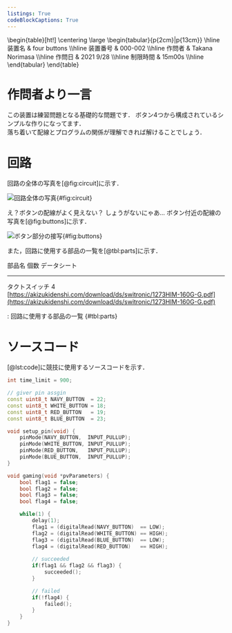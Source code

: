 ```yaml
---
listings: True
codeBlockCaptions: True
---
```


\begin{table}[ht!]
    \centering
    \large
    \begin{tabular}{p{2cm}|p{13cm}} \hline
        装置名          & four buttons      \\\hline
        装置番号        & 000-002           \\\hline
        作問者          & Takana Norimasa   \\\hline
        作問日          & 2021 9/28         \\\hline
        制限時間        & 15m00s            \\\hline
    \end{tabular}
\end{table}

# 作問者より一言
この装置は練習問題となる基礎的な問題です．
ボタン4つから構成されているシンプルな作りになってます．  
落ち着いて配線とプログラムの関係が理解できれば解けることでしょう．


# 回路
回路の全体の写真を[@fig:circuit]に示す．

![回路全体の写真](./circuit_002.jpg){#fig:circuit}

え？ボタンの配線がよく見えない？
しょうがないにゃあ...
ボタン付近の配線の写真を[@fig:buttons]に示す．

![ボタン部分の接写](./circuit_002_buttons.jpg){#fig:buttons}

また，回路に使用する部品の一覧を[@tbl:parts]に示す．

部品名          個数        データシート
------          ------      ------------
タクトスイッチ  4           [https://akizukidenshi.com/download/ds/switronic/1273HIM-160G-G.pdf](https://akizukidenshi.com/download/ds/switronic/1273HIM-160G-G.pdf)

: 回路に使用する部品の一覧 {#tbl:parts}

# ソースコード
[@lst:code]に競技に使用するソースコードを示す．
```{.cpp #lst:code caption="競技に使用するソースコード" title="timer.ino"}
int time_limit = 900;

// giver pin assgin
const uint8_t NAVY_BUTTON  = 22;
const uint8_t WHITE_BUTTON = 18;
const uint8_t RED_BUTTON   = 19;
const uint8_t BLUE_BUTTON  = 23;

void setup_pin(void) {
	pinMode(NAVY_BUTTON,  INPUT_PULLUP);
	pinMode(WHITE_BUTTON, INPUT_PULLUP);
	pinMode(RED_BUTTON,   INPUT_PULLUP);
	pinMode(BLUE_BUTTON,  INPUT_PULLUP);
}

void gaming(void *pvParameters) {
	bool flag1 = false;
	bool flag2 = false;
	bool flag3 = false;
	bool flag4 = false;

	while(1) {
		delay(1);
		flag1 = (digitalRead(NAVY_BUTTON)  == LOW);
		flag2 = (digitalRead(WHITE_BUTTON) == HIGH);
		flag3 = (digitalRead(BLUE_BUTTON)  == LOW);
		flag4 = (digitalRead(RED_BUTTON)   == HIGH);
		
		// succeeded
		if(flag1 && flag2 && flag3) {
            succeeded();
		}

		// failed
		if(!flag4) {
            failed();
		}
	}
}
```


